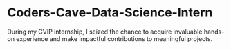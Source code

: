 # Coders-Cave-Data-Science-Intern
During my CVIP internship, I seized the chance to acquire invaluable hands-on experience and make impactful contributions to meaningful projects.
